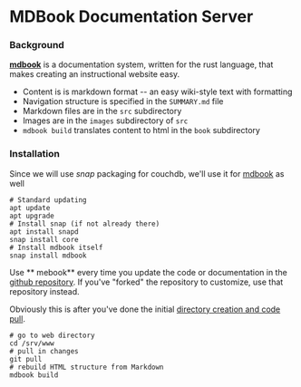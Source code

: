 # MDBook Documentation Server

### Background

[**mdbook**](https://rust-lang.github.io/mdBook/) is a documentation system, written for the rust language, that makes creating an instructional website easy. 

* Content is is markdown format -- an easy wiki-style text with formatting
* Navigation structure is specified in the `SUMMARY.md` file
* Markdown files are in the `src` subdirectory
* Images are in the `images` subdirectory of `src`
* `mdbook build` translates content to html in the `book` subdirectory

### Installation

Since we will use *snap* packaging for couchdb, we'll use it for [mdbook](https://snapcraft.io/install/mdbook/debian) as well

```
# Standard updating
apt update
apt upgrade
# Install snap (if not already there)
apt install snapd
snap install core
# Install mdbook itself
snap install mdbook
```

Use ** mebook** every time you update the code or documentation in the [github repository](https://github.com/alfille/eMission). If you've "forked" the repository to customize, use that repository instead.

Obviously this is after you've done the initial [directory creation and code pull](emission_code.html).

```
# go to web directory
cd /srv/www
# pull in changes
git pull
# rebuild HTML structure from Markdown
mdbook build
```